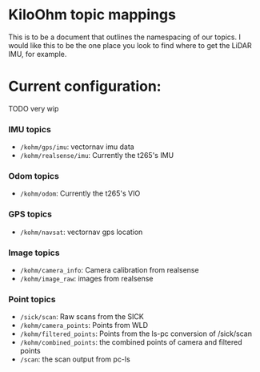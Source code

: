 # KiloOhm topic mappings
This is to be a document that outlines the namespacing of our topics. 
I would like this to be the one place you look to find where to get the LiDAR IMU, for example.

# Current configuration:
TODO very wip

### IMU topics
- `/kohm/gps/imu`: vectornav imu data
- `/kohm/realsense/imu`: Currently the t265's IMU

### Odom topics 
- `/kohm/odom`: Currently the t265's VIO

### GPS topics
- `/kohm/navsat`: vectornav gps location

### Image topics
- `/kohm/camera_info`: Camera calibration from realsense
- `/kohm/image_raw`: images from realsense

### Point topics
- `/sick/scan`: Raw scans from the SICK
- `/kohm/camera_points`: Points from WLD
- `/kohm/filtered_points`: Points from the ls-pc conversion of /sick/scan
- `/kohm/combined_points`: the combined points of camera and filtered points
- `/scan`: the scan output from pc-ls

